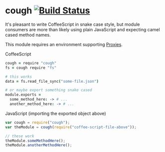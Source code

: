 # cough [![Build Status](https://travis-ci.org/nickb1080/cough.svg?branch=master)](https://travis-ci.org/nickb1080/cough)

It's pleasant to write CoffeeScript in snake case style, but module consumers are more than likely using plain JavaScript and expecting camel cased method names. 

This module requires an environment supporting [Proxies](https://developer.mozilla.org/en-US/docs/Web/JavaScript/Reference/Global_Objects/Proxy).

CoffeeScript

```coffeescript
cough = require "cough"
fs = cough require "fs"

# this works
data = fs.read_file_sync("some-file.json")

# or maybe export something snake cased
module.exports = 
  some_method_here: -> # ...
  another_method_here: -> # ...
```

JavaScript (importing the exported object above)
```js
var cough = require("cough");
var theModule = cough(require("coffee-script-file-above"));

// these work
theModule.someMethodHere();
theModule.anotherMethodHere();
```


